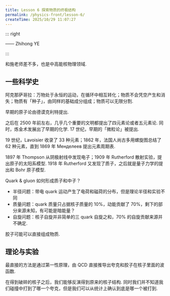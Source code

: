 ```yaml
---
title: Lesson 6 探索物质的终极结构
permalink: /physics-front/lesson-6/
createTime: 2025/10/29 11:07:27
---
```

::: right

—— Zhihong YE

:::

和施老师差不多，也是中高能核物理领域.

## 一些科学史

阿克那萨哥拉：万物处于永恒的运动，在循环中相互转化；物质不会凭空产生和消失；物质有「种子」，由同样的基础成分组成；物质可以无限分割.

早期的原子论由德谟克利特提出.

之后在 2500 年前左右，几乎几个重要的文明都提出了四元素论或者五元素论. 同时，炼金术发展出了早期的化学. 17 世纪，早期的「微粒论」被提出.

19 世纪，Lavoisier 收录了 33 种元素；1862 年，法国人尚古多用螺旋图总结了 62 种元素，直到 1869 年 Менделеев 提出元素周期表.

1897 年 Thompson 从阴极射线中发现电子；1909 年 Rutherford 散射实验，提出原子的太阳系模型. 1918 年 Rutherford 又发现了质子，之后就是量子力学的提出和 Bohr 原子模型.

Quark & gluon 如何形成质子和中子？

* 半径问题：带电 quark 运动产生了电荷和磁荷的分布，但是理论半径和实验不同
* 质量问题：quark 质量只占据核子质量的 $10\%$，动能贡献了 $70\%$，剩下的部分来源未知，有可能是暗能量？
* 自旋问题：核子自旋并非简单的三 quark 自旋之和，$70\%$ 的自旋贡献来源并不确定.

胶子可能可以直接组成物质.

## 理论与实验

最直接的方法是通过第一性原理，由 QCD 直接推导出夸克和胶子在核子里面的波函数.

在得到破碎的核子之后，我们能够反演得到原来的核子结构. 同时我们并不知道我们碰撞中打到了哪一个夸克，但是我们可以从统计上确认到底是哪一个被打到.